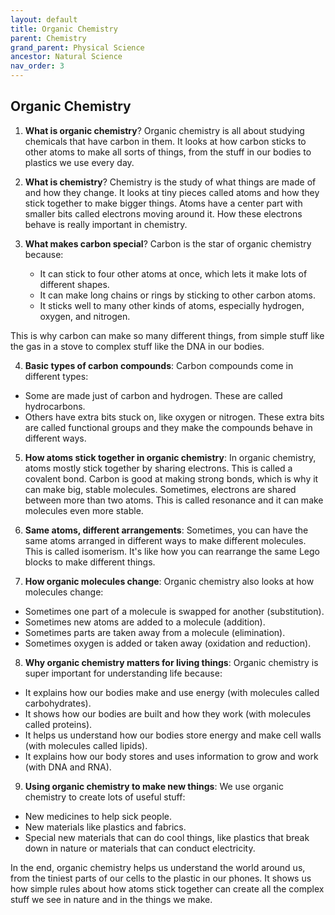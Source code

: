 ```yaml
---
layout: default
title: Organic Chemistry
parent: Chemistry
grand_parent: Physical Science
ancestor: Natural Science
nav_order: 3
---
```


## Organic Chemistry

1. **What is organic chemistry**? Organic chemistry is all about studying chemicals that have carbon in them. It looks at how carbon sticks to other atoms to make all sorts of things, from the stuff in our bodies to plastics we use every day.

2. **What is chemistry**? Chemistry is the study of what things are made of and how they change. It looks at tiny pieces called atoms and how they stick together to make bigger things. Atoms have a center part with smaller bits called electrons moving around it. How these electrons behave is really important in chemistry.

3. **What makes carbon special**? Carbon is the star of organic chemistry because:
    - It can stick to four other atoms at once, which lets it make lots of different shapes.
    - It can make long chains or rings by sticking to other carbon atoms.
    - It sticks well to many other kinds of atoms, especially hydrogen, oxygen, and nitrogen.

This is why carbon can make so many different things, from simple stuff like the gas in a stove to complex stuff like the DNA in our bodies.

4. **Basic types of carbon compounds**: Carbon compounds come in different types:
- Some are made just of carbon and hydrogen. These are called hydrocarbons.
- Others have extra bits stuck on, like oxygen or nitrogen. These extra bits are called functional groups and they make the compounds behave in different ways.

5. **How atoms stick together in organic chemistry**: In organic chemistry, atoms mostly stick together by sharing electrons. This is called a covalent bond. Carbon is good at making strong bonds, which is why it can make big, stable molecules. Sometimes, electrons are shared between more than two atoms. This is called resonance and it can make molecules even more stable.

6. **Same atoms, different arrangements**: Sometimes, you can have the same atoms arranged in different ways to make different molecules. This is called isomerism. It's like how you can rearrange the same Lego blocks to make different things.

7. **How organic molecules change**: Organic chemistry also looks at how molecules change:
- Sometimes one part of a molecule is swapped for another (substitution).
- Sometimes new atoms are added to a molecule (addition).
- Sometimes parts are taken away from a molecule (elimination).
- Sometimes oxygen is added or taken away (oxidation and reduction).

8. **Why organic chemistry matters for living things**: Organic chemistry is super important for understanding life because:
- It explains how our bodies make and use energy (with molecules called carbohydrates).
- It shows how our bodies are built and how they work (with molecules called proteins).
- It helps us understand how our bodies store energy and make cell walls (with molecules called lipids).
- It explains how our body stores and uses information to grow and work (with DNA and RNA).

9. **Using organic chemistry to make new things**: We use organic chemistry to create lots of useful stuff:
- New medicines to help sick people.
- New materials like plastics and fabrics.
- Special new materials that can do cool things, like plastics that break down in nature or materials that can conduct electricity.

In the end, organic chemistry helps us understand the world around us, from the tiniest parts of our cells to the plastic in our phones. It shows us how simple rules about how atoms stick together can create all the complex stuff we see in nature and in the things we make.
